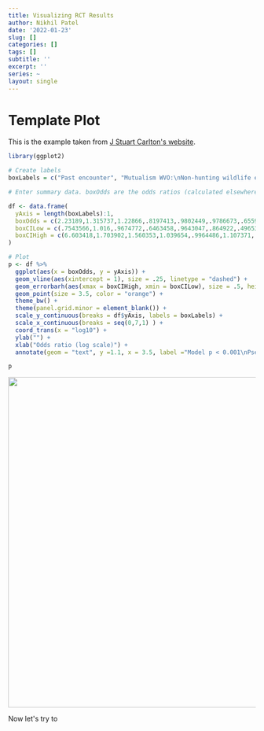 ```yaml
---
title: Visualizing RCT Results
author: Nikhil Patel
date: '2022-01-23'
slug: []
categories: []
tags: []
subtitle: ''
excerpt: ''
series: ~
layout: single
---
```





# Template Plot

This is the example taken from [J Stuart Carlton's website](https://www.jscarlton.net/post/2015-10-24visualizinglogistic/). 


```r
library(ggplot2)

# Create labels
boxLabels = c("Past encounter", "Mutualism WVO:\nNon-hunting wildlife experiences", "Domination WVO:\nEthics of hunting", "Domination WVO:\nWildlife management", "Age", "Education", "Negative attitudes toward box turtles", "Gender")

# Enter summary data. boxOdds are the odds ratios (calculated elsewhere), boxCILow is the lower bound of the CI, boxCIHigh is the upper bound.

df <- data.frame(
  yAxis = length(boxLabels):1,
  boxOdds = c(2.23189,1.315737,1.22866,.8197413,.9802449,.9786673,.6559005,.5929812),
  boxCILow = c(.7543566,1.016,.9674772,.6463458,.9643047,.864922,.4965308,.3572142),
  boxCIHigh = c(6.603418,1.703902,1.560353,1.039654,.9964486,1.107371,.8664225,.9843584)
)

# Plot
p <- df %>%
  ggplot(aes(x = boxOdds, y = yAxis)) +
  geom_vline(aes(xintercept = 1), size = .25, linetype = "dashed") +
  geom_errorbarh(aes(xmax = boxCIHigh, xmin = boxCILow), size = .5, height = .2, color = "gray50") +
  geom_point(size = 3.5, color = "orange") +
  theme_bw() +
  theme(panel.grid.minor = element_blank()) +
  scale_y_continuous(breaks = df$yAxis, labels = boxLabels) +
  scale_x_continuous(breaks = seq(0,7,1) ) +
  coord_trans(x = "log10") +
  ylab("") +
  xlab("Odds ratio (log scale)") +
  annotate(geom = "text", y =1.1, x = 3.5, label ="Model p < 0.001\nPseudo R^2 = 0.10", size = 3.5, hjust = 0) + ggtitle("Intention to remove box turtles from the road")

p
```

<img src="{{< blogdown/postref >}}index_files/figure-html/unnamed-chunk-1-1.png" width="672" />

Now let's try to 
